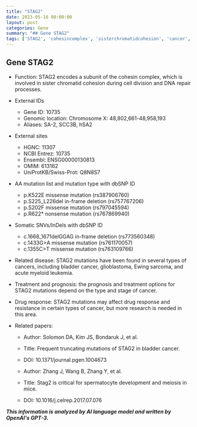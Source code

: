 ```yaml
---
title: "STAG2"
date: 2023-05-16 00:00:00
layout: post
categories: Gene
summary: "## Gene STAG2"
tags: ['STAG2', 'cohesincomplex', 'sisterchromatidcohesion', 'cancer', 'mutation', 'drugresponse', 'prognosis', 'research']
---
```


## Gene STAG2

- Function: STAG2 encodes a subunit of the cohesin complex, which is involved in sister chromatid cohesion during cell division and DNA repair processes.

- External IDs
    - Gene ID: 10735
    - Genomic location: Chromosome X: 48,802,661-48,958,193
    - Aliases: SA-2, SCC3B, hSA2

- External sites
    - HGNC: 11307
    - NCBI Entrez: 10735
    - Ensembl: ENSG00000130813
    - OMIM: 613162
    - UniProtKB/Swiss-Prot: Q8N8S7

- AA mutation list and mutation type with dbSNP ID
    - p.K522E missense mutation (rs387906760)
    - p.S225_L226del in-frame deletion (rs757767206)
    - p.S202F missense mutation (rs797045594)
    - p.R622* nonsense mutation (rs767869940)
    
- Somatic SNVs/InDels with dbSNP ID
    - c.1668_1671delGGAG in-frame deletion (rs773560348)
    - c.1433G>A missense mutation (rs761170057)
    - c.1355C>T missense mutation (rs763109766)
    
- Related disease: STAG2 mutations have been found in several types of cancers, including bladder cancer, glioblastoma, Ewing sarcoma, and acute myeloid leukemia. 

- Treatment and prognosis: the prognosis and treatment options for STAG2 mutations depend on the type and stage of cancer.

- Drug response: STAG2 mutations may affect drug response and resistance in certain types of cancer, but more research is needed in this area.

- Related papers:
    - Author: Solomon DA, Kim JS, Bondaruk J, et al.
    - Title: Frequent truncating mutations of STAG2 in bladder cancer.
    - DOI: 10.1371/journal.pgen.1004673
    
    - Author: Zhang J, Wang B, Zhang Y, et al.
    - Title: Stag2 is critical for spermatocyte development and meiosis in mice.
    - DOI: 10.1016/j.celrep.2017.07.076

**_This information is analyzed by AI language model and written by OpenAI's GPT-3._**
